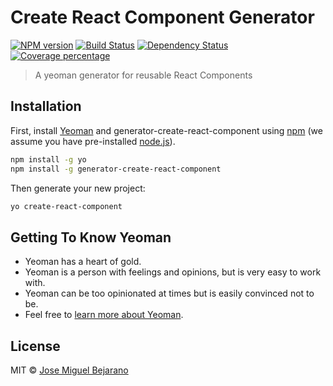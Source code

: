 # Create React Component Generator
[![NPM version][npm-image]][npm-url] [![Build Status][travis-image]][travis-url] [![Dependency Status][daviddm-image]][daviddm-url] [![Coverage percentage][coveralls-image]][coveralls-url]
> A yeoman generator for reusable React Components

## Installation

First, install [Yeoman](http://yeoman.io) and generator-create-react-component using [npm](https://www.npmjs.com/) (we assume you have pre-installed [node.js](https://nodejs.org/)).

```bash
npm install -g yo
npm install -g generator-create-react-component
```

Then generate your new project:

```bash
yo create-react-component
```

## Getting To Know Yeoman

 * Yeoman has a heart of gold.
 * Yeoman is a person with feelings and opinions, but is very easy to work with.
 * Yeoman can be too opinionated at times but is easily convinced not to be.
 * Feel free to [learn more about Yeoman](http://yeoman.io/).

## License

MIT © [Jose Miguel Bejarano](josemiguel.org)


[npm-image]: https://badge.fury.io/js/generator-create-react-component.svg
[npm-url]: https://npmjs.org/package/generator-create-react-component
[travis-image]: https://travis-ci.org/xDae/generator-create-react-component.svg?branch=master
[travis-url]: https://travis-ci.org/xDae/generator-create-react-component
[daviddm-image]: https://david-dm.org/xDae/generator-create-react-component.svg?theme=shields.io
[daviddm-url]: https://david-dm.org/xDae/generator-create-react-component
[coveralls-image]: https://coveralls.io/repos/xDae/generator-create-react-component/badge.svg
[coveralls-url]: https://coveralls.io/r/xDae/generator-create-react-component
